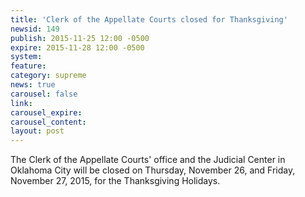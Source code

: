 ```yaml
---
title: 'Clerk of the Appellate Courts closed for Thanksgiving'
newsid: 149
publish: 2015-11-25 12:00 -0500
expire: 2015-11-28 12:00 -0500
system: 
feature: 
category: supreme
news: true
carousel: false
link: 
carousel_expire: 
carousel_content: 
layout: post
---
```

The Clerk of the Appellate Courts' office and the Judicial Center in Oklahoma City will be closed on Thursday, November 26, and Friday, November 27, 2015, for the Thanksgiving Holidays.